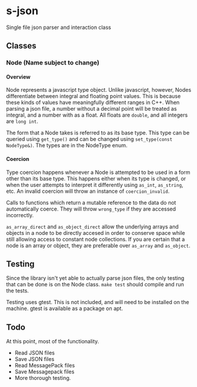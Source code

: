 # s-json
Single file json parser and interaction class

## Classes

### Node (Name subject to change)
#### Overview
Node represents a javascript type object. Unlike javascript, however, Nodes differentiate between integral and floating point values. This is because these kinds of values have meaningfully different ranges in C++. When parsing a json file, a number without a decimal point will be treated as integral, and a number with as a float. All floats are `double`, and all integers are `long int`.

The form that a Node takes is referred to as its base type. This type can be queried using `get_type()` and can be changed using `set_type(const NodeType&)`. The types are in the NodeType enum.

#### Coercion

Type coercion happens whenever a Node is attempted to be used in a form other than its base type. This happens either when its type is changed, or when the user attempts to interpret it differently using `as_int`, `as_string`, etc. An invalid coercion will throw an instance of `coercion_invalid`.

Calls to functions which return a mutable reference to the data do not automatically coerce. They will throw `wrong_type` if they are accessed incorrectly.

`as_array_direct` and `as_object_direct` allow the underlying arrays and objects in a node to be directly accesed in order to conserve space while still allowing access to constant node collections. If you are certain that a node is an array or object, they are preferable over `as_array` and `as_object`.

## Testing
Since the library isn't yet able to actually parse json files, the only testing that can be done is on the Node class. `make test` should compile and run the tests.

Testing uses gtest. This is not included, and will need to be installed on the machine. gtest is available as a package on apt.

## Todo
At this point, most of the functionality.
- Read JSON files
- Save JSON files
- Read MessagePack files
- Save Messagepack files
- More thorough testing.
